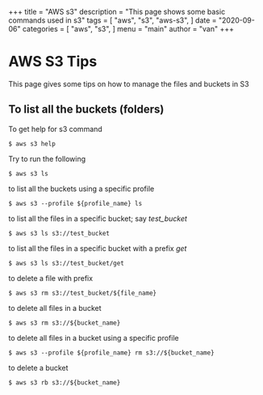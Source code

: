+++
title = "AWS s3"
description = "This page shows some basic commands used in s3"
tags = [
    "aws",
    "s3",
    "aws-s3",
]
date = "2020-09-06"
categories = [
    "aws",
    "s3",
]
menu = "main"
author = "van"
+++

# AWS S3 Tips
This page gives some tips on how to manage the files and buckets in S3

## To list all the buckets (folders)
To get help for s3 command
```
$ aws s3 help
```

Try to run the following 
```
$ aws s3 ls
```

to list all the buckets using a specific profile
```
$ aws s3 --profile ${profile_name} ls
```

to list all the files in a specific bucket; say *test_bucket*
```
$ aws s3 ls s3://test_bucket
```

to list all the files in a specific bucket with a prefix *get*
```
$ aws s3 ls s3://test_bucket/get
```

to delete a file with prefix
```
$ aws s3 rm s3://test_bucket/${file_name}
```

to delete all files in a bucket 
```
$ aws s3 rm s3://${bucket_name}
```

to delete all files in a bucket using a specific profile
```
$ aws s3 --profile ${profile_name} rm s3://${bucket_name}
```

to delete a bucket
```
$ aws s3 rb s3://${bucket_name}
```

